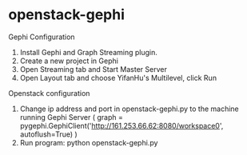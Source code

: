 # openstack-gephi
Gephi Configuration
1. Install Gephi and Graph Streaming plugin.
2. Create a new project in Gephi
3. Open Streaming tab and Start Master Server 
4. Open Layout tab and choose YifanHu's Multilevel, click Run

Openstack configuration 
1. Change ip address and port in openstack-gephi.py to the machine running Gephi Server 
   ( graph = pygephi.GephiClient('http://161.253.66.62:8080/workspace0', autoflush=True) )
2. Run program: python openstack-gephi.py
